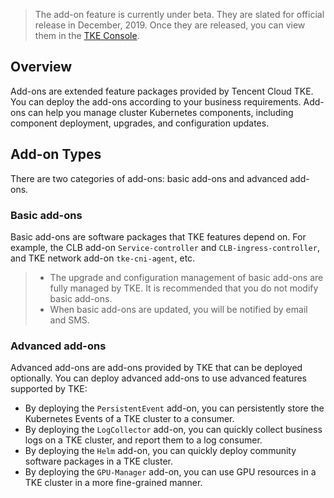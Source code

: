 
>The add-on feature is currently under beta. They are slated for official release in December, 2019. Once they are released, you can view them in the [TKE Console](https://console.cloud.tencent.com/tke2). 
>

## Overview
Add-ons are extended feature packages provided by Tencent Cloud TKE. You can deploy the add-ons according to your business requirements. Add-ons can help you manage cluster Kubernetes components, including component deployment, upgrades, and configuration updates.


## Add-on Types

There are two categories of add-ons: basic add-ons and advanced add-ons.

### Basic add-ons

Basic add-ons are software packages that TKE features depend on. For example, the CLB add-on `Service-controller` and `CLB-ingress-controller`, and TKE network add-on `tke-cni-agent`, etc.
>
>- The upgrade and configuration management of basic add-ons are fully managed by TKE. It is recommended that you do not modify basic add-ons.
>- When basic add-ons are updated, you will be notified by email and SMS.



### Advanced add-ons

Advanced add-ons are add-ons provided by TKE that can be deployed optionally. You can deploy advanced add-ons to use advanced features supported by TKE:
- By deploying the `PersistentEvent` add-on, you can persistently store the Kubernetes Events of a TKE cluster to a consumer.
- By deploying the `LogCollector` add-on, you can quickly collect business logs on a TKE cluster, and report them to a log consumer.
- By deploying the `Helm` add-on, you can quickly deploy community software packages in a TKE cluster.
- By deploying the `GPU-Manager` add-on, you can use GPU resources in a TKE cluster in a more fine-grained manner.


